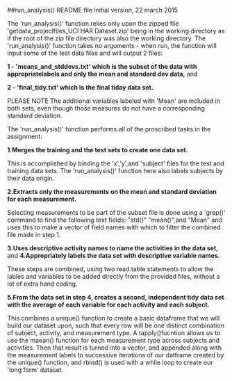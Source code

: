 ##run_analysis() README file
Initial version, 22 march 2015

The 'run_analysis()' function relies only upon the zipped file 'getdata_projectfiles_UCI HAR Dataset.zip' being in the working directory as if the root of the zip file directory was also the working directory. 
The 'run_analysis()' function takes no arguments - when run, the function will input some of the test data files and will output 2 files:


<b>1 - 'means_and_stddevs.txt' which is the subset of the data with appropriatelabels and only the mean and standard dev data,</b> and

<b>2 - 'final_tidy.txt' which is the final tiday data set.</b>


PLEASE NOTE The additional variables labeled with 'Mean' are included in both sets, even though those measures do not have a corresponding standard deviation.


The 'run_analysis()' function performs all of the proscribed tasks in the assignment:

<b>1.Merges the training and the test sets to create one data set.</b>

This is accomplished by binding the 'x','y',and 'subject' files for the test and training data sets. The 'run_analysis()' function here also labels subjects by their data origin.

<b>2.Extracts only the measurements on the mean and standard deviation for each measurement. </b>

Selecting measurements to be part of the subset file is done using a 'grep()' command to find the following text fields:
"std()"
"mean()",and 
"Mean" 
and uses this to make a vector of field names with which to filter the combined file made in step 1.

<b>3.Uses descriptive activity names to name the activities in the data set,</b> and
<b>4.Appropriately labels the data set with descriptive variable names. </b>

These steps are combined, using two read.table statements to allow the lables and variables to be added directly from the provided files, without a lot of extra hand coding. 

<b>5.From the data set in step 4, creates a second, independent tidy data set with the average of each variable for each activity and each subject.</b>

This combines a unique() function to create a basic dataframe that we will build our dataset upon, such that every row will be one distinct combination of subject, activity, and measurement type.
A tapply()fucntion allows us to use the maean() function for each measurement type across subjects and activities. 
Then that result is turned into a vector, and appended along with the measurement labels to successive iterations of our datframe created by the unique() function, and rbind() is used with a while loop to create our 'long form' dataset.